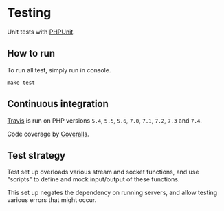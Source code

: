 # Testing

Unit tests with [PHPUnit](https://phpunit.readthedocs.io/).


## How to run

To run all test, simply run in console.

```
make test
```


## Continuous integration

[Travis](https://travis-ci.org/Textalk/websocket-php) is run on PHP versions
`5.4`, `5.5`, `5.6`, `7.0`, `7.1`, `7.2`, `7.3` and `7.4`.

Code coverage by [Coveralls](https://coveralls.io/github/Textalk/websocket-php).


## Test strategy

Test set up overloads various stream and socket functions,
and use "scripts" to define and mock input/output of these functions.

This set up negates the dependency on running servers,
and allow testing various errors that might occur.
